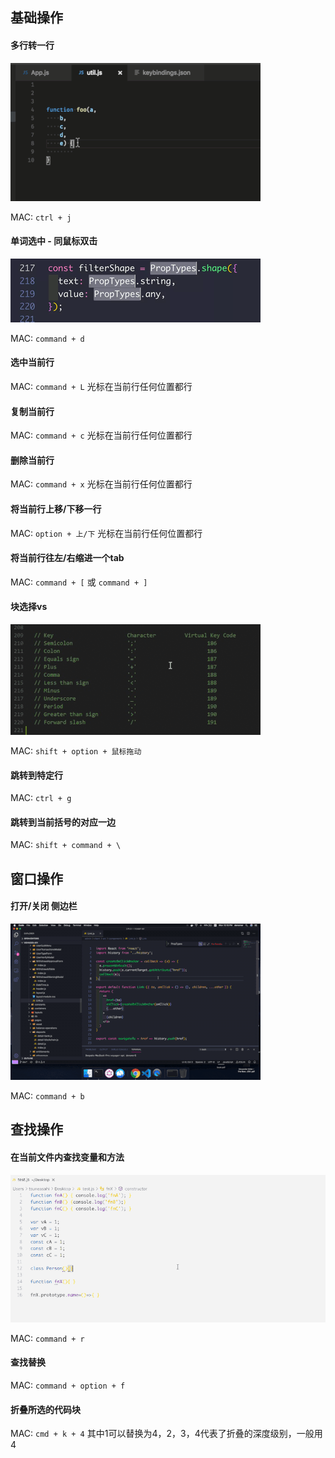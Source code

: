 
## 基础操作
#### 多行转一行

![](../assets/jsdoc/vscode/vscode-ctrlJ.gif)

MAC: `ctrl + j`

#### 单词选中 - 同鼠标双击
![](../assets/jsdoc/vscode/20201130091631.png)

MAC: `command + d`

#### 选中当前行

MAC: `command + L` 光标在当前行任何位置都行

#### 复制当前行

MAC: `command + c` 光标在当前行任何位置都行

#### 删除当前行

MAC: `command + x` 光标在当前行任何位置都行

#### 将当前行上移/下移一行

MAC: `option + 上/下` 光标在当前行任何位置都行

#### 将当前行往左/右缩进一个tab
MAC: `command + [` 或 `command + ]`

#### 块选择vs
![](../assets/jsdoc/vscode/vscode-shiftoption.gif)

MAC: `shift + option + 鼠标拖动`

#### 跳转到特定行
MAC: `ctrl + g`

#### 跳转到当前括号的对应一边
MAC: `shift + command + \`

## 窗口操作

#### 打开/关闭 侧边栏
![](../assets/jsdoc/vscode/vscode-cmdb.gif)

MAC: `command + b`

## 查找操作

#### 在当前文件内查找变量和方法
![](../assets/jsdoc/vscode/vscode-cmdr.gif)

MAC: `command + r`

#### 查找替换
MAC: `command + option + f`


#### 折叠所选的代码块
MAC: `cmd + k + 4` 其中1可以替换为4，2，3，4代表了折叠的深度级别，一般用4
